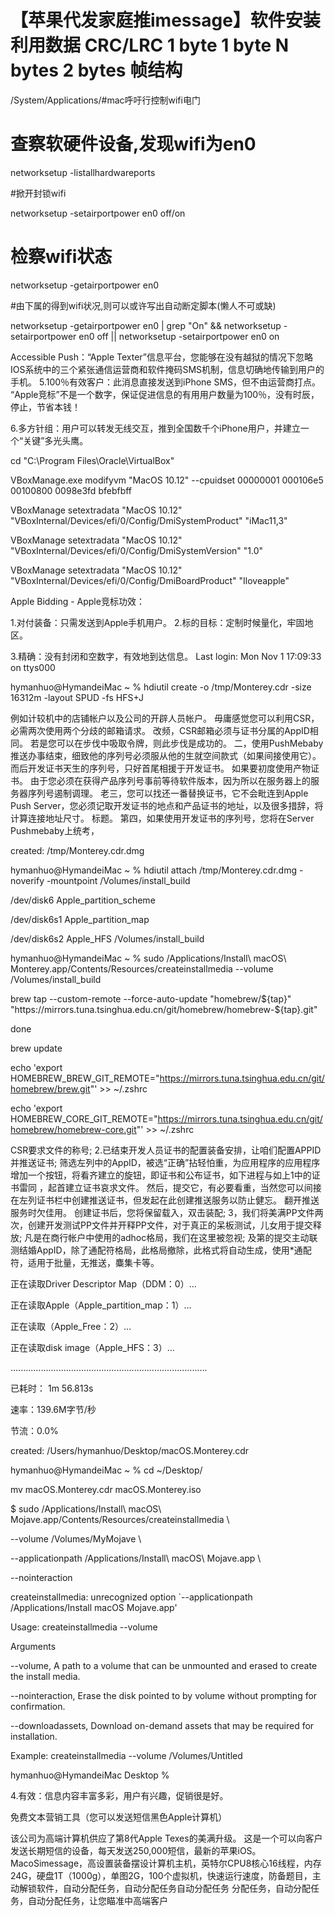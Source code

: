 # 【苹果代发家庭推imessage】软件安装利用数据 CRC/LRC 1 byte 1 byte N bytes 2 bytes 帧结构

/System/Applications/#mac呼吁行控制wifi电门

# 查察软硬件设备,发现wifi为en0

networksetup -listallhardwareports  

#掀开封锁wifi	 	

networksetup -setairportpower en0 off/on 	

# 检察wifi状态

networksetup -getairportpower en0 

#由下属的得到wifi状况,则可以或许写出自动断定脚本(懒人不可或缺)

networksetup -getairportpower en0 | grep "On" && networksetup -setairportpower en0 off || networksetup -setairportpower en0 on



Accessible Push：“Apple Texter”信息平台，您能够在没有越狱的情况下忽略IOS系统中的三个紧张通信运营商和软件掩码SMS机制，信息切确地传输到用户的手机。
5.100％有效客户：此消息直接发送到iPhone SMS，但不由运营商打点。 “Apple竞标”不是一个数字，保证促进信息的有用用户数量为100％，没有时辰，停止，节省本钱！

6.多方针组：用户可以转发无线交互，推到全国数千个iPhone用户，并建立一个“关键”多光头鹰。


cd "C:\Program Files\Oracle\VirtualBox\" 

 

VBoxManage.exe modifyvm "MacOS 10.12" --cpuidset 00000001 000106e5 00100800 0098e3fd bfebfbff

VBoxManage setextradata "MacOS 10.12" "VBoxInternal/Devices/efi/0/Config/DmiSystemProduct" "iMac11,3"

VBoxManage setextradata "MacOS 10.12" "VBoxInternal/Devices/efi/0/Config/DmiSystemVersion" "1.0"

VBoxManage setextradata "MacOS 10.12" "VBoxInternal/Devices/efi/0/Config/DmiBoardProduct" "Iloveapple"

Apple Bidding - Apple竞标功效：

1.对付装备：只需发送到Apple手机用户。 2.标的目标：定制时候量化，牢固地区。

3.精确：没有封闭和空数字，有效地到达信息。
Last login: Mon Nov  1 17:09:33 on ttys000

hymanhuo@HymandeiMac ~ % hdiutil create -o /tmp/Monterey.cdr -size 16312m -layout SPUD -fs HFS+J

例如计较机中的店铺帐户以及公司的开辟人员帐户。 毋庸感觉您可以利用CSR，必需两次使用两个分歧的邮箱请求。 改频，CSR邮箱必须与证书分属的AppID相同。 若是您可以在步伐中吸取令牌，则此步伐是成功的。 二，使用PushMebaby推送办事结束，细致他的序列号必须服从他的生就空间款式（如果间接使用它）。 而后开发证书天生的序列号，只好首尾相援于开发证书。 如果要初度使用产物证书。 由于您必须在获得产品序列号事前等待软件版本，因为所以在服务器上的服务器序列号遏制调理。 老三，您可以找还一番替换证书，它不会毗连到Apple Push Server，您必须记取开发证书的地点和产品证书的地址，以及很多措辞，将计算连接地址尺寸。 标题。 第四，如果使用开发证书的序列号，您将在Server Pushmebaby上统考，

created: /tmp/Monterey.cdr.dmg

hymanhuo@HymandeiMac ~ % hdiutil attach /tmp/Monterey.cdr.dmg -noverify -mountpoint /Volumes/install_build

 

/dev/disk6          	Apple_partition_scheme         	

/dev/disk6s1        	Apple_partition_map            	

/dev/disk6s2        	Apple_HFS                      	/Volumes/install_build

hymanhuo@HymandeiMac ~ % sudo /Applications/Install\ macOS\ Monterey.app/Contents/Resources/createinstallmedia  --volume /Volumes/install_build

 
   brew tap --custom-remote --force-auto-update "homebrew/${tap}" "https://mirrors.tuna.tsinghua.edu.cn/git/homebrew/homebrew-${tap}.git"

done

brew update

 

 

echo 'export HOMEBREW_BREW_GIT_REMOTE="https://mirrors.tuna.tsinghua.edu.cn/git/homebrew/brew.git"' >> ~/.zshrc

echo 'export HOMEBREW_CORE_GIT_REMOTE="https://mirrors.tuna.tsinghua.edu.cn/git/homebrew/homebrew-core.git"' >> ~/.zshrc

CSR要求文件的称号; 2.已结束开发人员证书的配置装备安排，让咱们配置APPID并推送证书; 筛选左列中的AppID，被选“正确”拈轻怕重，为应用程序的应用程序增加一个按钮，将看齐建立的旋钮，即证书和公布证书，如下进程与如上1中的证书雷同 ，起首建立证书哀求文件。 然后，提交它，有必要看重，当然您可以间接在左列证书栏中创建推送证书，但发起在此创建推送服务以防止健忘。 翻开推送服务时欠佳用。 创建证书后，您将保留载入，双击装配; 3，我们将美满PP文件两次，创建开发测试PP文件并开释PP文件，对于真正的呆板测试，儿女用于提交释放; 凡是在商行帐户中使用的adhoc格局，我们在这里被忽视; 及第的提交主动联测结婚AppID，除了通配符格局，此格局撤除，此格式将自动生成，使用*通配符，适用于批量，无推送，麋集卡等。 

正在读取Driver Descriptor Map（DDM：0）…

正在读取Apple（Apple_partition_map：1）…

正在读取（Apple_Free：2）…

正在读取disk image（Apple_HFS：3）…

..............................................................................

已耗时： 1m 56.813s

速率：139.6M字节/秒

节流：0.0%

created: /Users/hymanhuo/Desktop/macOS.Monterey.cdr

hymanhuo@HymandeiMac ~ % cd ~/Desktop/

mv macOS.Monterey.cdr macOS.Monterey.iso

$ sudo /Applications/Install\ macOS\ Mojave.app/Contents/Resources/createinstallmedia \ 

 --volume /Volumes/MyMojave \

 --applicationpath /Applications/Install\ macOS\ Mojave.app \

 --nointeraction

createinstallmedia: unrecognized option `--applicationpath /Applications/Install macOS Mojave.app'

 

Usage: createinstallmedia --volume <path to volume to convert>

 

Arguments

--volume, A path to a volume that can be unmounted and erased to create the install media.

--nointeraction, Erase the disk pointed to by volume without prompting for confirmation.

--downloadassets, Download on-demand assets that may be required for installation.

 

Example: createinstallmedia --volume /Volumes/Untitled

hymanhuo@HymandeiMac Desktop %

4.有效：信息内容丰富多彩，用户有兴趣，促销很是好。

免费文本营销工具（您可以发送短信黑色Apple计算机）

该公司为高端计算机供应了第8代Apple Texes的美满升级。 这是一个可以向客户发送长期短信的设备，每天发送250,000短信，最新的苹果iOS。 MacoSimessage，高设置装备摆设计算机主机，英特尔CPU8核心16线程，内存24G，硬盘1T（1000g），单图2G，100个虚拟机，快速运行速度，防备题目，主动解锁软件，自动分配任务，自动分配任务自动分配任务 分配任务，自动分配任务，自动分配任务，让您瞄准中高端客户